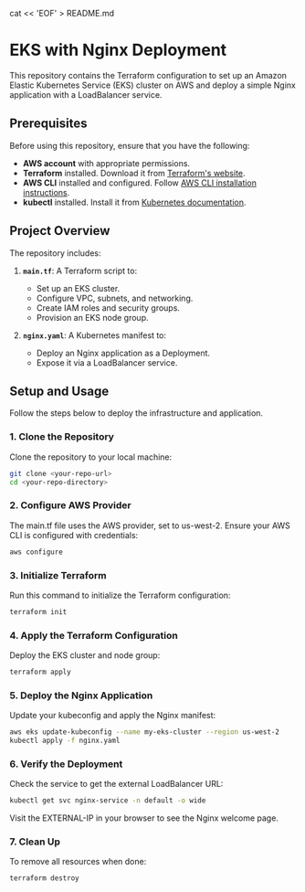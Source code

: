 cat << 'EOF' > README.md
# EKS with Nginx Deployment

This repository contains the Terraform configuration to set up an Amazon Elastic Kubernetes Service (EKS) cluster on AWS and deploy a simple Nginx application with a LoadBalancer service.

## Prerequisites

Before using this repository, ensure that you have the following:

- **AWS account** with appropriate permissions.
- **Terraform** installed. Download it from [Terraform's website](https://www.terraform.io/downloads.html).
- **AWS CLI** installed and configured. Follow [AWS CLI installation instructions](https://docs.aws.amazon.com/cli/latest/userguide/install-cliv2.html).
- **kubectl** installed. Install it from [Kubernetes documentation](https://kubernetes.io/docs/tasks/tools/).

## Project Overview

The repository includes:

1. **`main.tf`**: A Terraform script to:
   - Set up an EKS cluster.
   - Configure VPC, subnets, and networking.
   - Create IAM roles and security groups.
   - Provision an EKS node group.

2. **`nginx.yaml`**: A Kubernetes manifest to:
   - Deploy an Nginx application as a Deployment.
   - Expose it via a LoadBalancer service.

## Setup and Usage

Follow the steps below to deploy the infrastructure and application.

### 1. Clone the Repository

Clone the repository to your local machine:

```bash
git clone <your-repo-url>
cd <your-repo-directory>
```

### 2. Configure AWS Provider

The main.tf file uses the AWS provider, set to us-west-2. Ensure your AWS CLI is configured with credentials:

```bash
aws configure
```

### 3. Initialize Terraform

Run this command to initialize the Terraform configuration:

```bash
terraform init
```

### 4. Apply the Terraform Configuration

Deploy the EKS cluster and node group:

```bash
terraform apply
```

### 5. Deploy the Nginx Application

Update your kubeconfig and apply the Nginx manifest:

```bash
aws eks update-kubeconfig --name my-eks-cluster --region us-west-2
kubectl apply -f nginx.yaml
```

### 6. Verify the Deployment

Check the service to get the external LoadBalancer URL:

```bash
kubectl get svc nginx-service -n default -o wide
```

Visit the EXTERNAL-IP in your browser to see the Nginx welcome page.


### 7. Clean Up

To remove all resources when done:

```bash
terraform destroy
```








